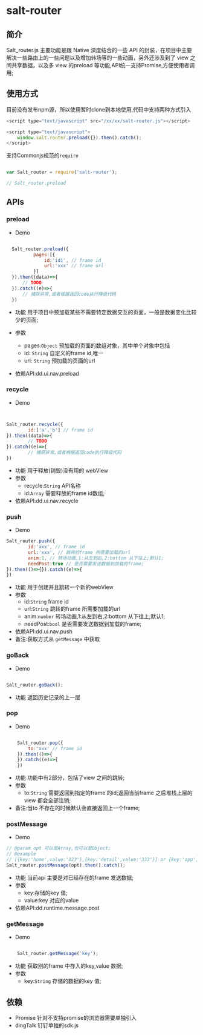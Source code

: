 # salt-router
## 简介
Salt_router.js 主要功能是跟 Native 深度结合的一些 API 的封装，在项目中主要解决一些路由上的一些问题以及增加转场等的一些动画，另外还涉及到了 view 之间共享数据，以及多 view 的preload 等功能,API统一支持Promise,方便使用者调用;

## 使用方式
目前没有发布npm源，所以使用暂时clone到本地使用,代码中支持两种方式引入

```js
<script type="text/javascript" src="/xx/xx/salt-router.js"></script>

<script type="text/javascript">
    window.salt.router.preload({}).then().catch();
</script>


```
支持Commonjs规范的`require`

```js

var Salt_router = require('salt-router');

// Salt_router.preload

```

## APIs

### preload
 * Demo
 
  ```js
 
    Salt_router.preload({
            pages:[{
                id:'id1', // frame id
                url:'xxx' // frame url
            }] 
    }).then((data)=>{
        // TODO 
    }).catch((e)=>{
        // 捕获异常,或者根据返回code执行降级代码
    })
 
  ```
 
 * 功能
        用于项目中预加载某些不需要特定数据交互的页面，一般是数据变化比较少的页面;
 * 参数
     * pages:`Object` 预加载的页面的数组对象，其中单个对象中包括
      * id: `String` 自定义的frame id,唯一
      * url: `String` 预加载的页面的url
 
 * 依赖API:dd.ui.nav.preload

 
### recycle
* Demo

```js


Salt_router.recycle({
        id:['a','b'] // frame id
}).then((data)=>{
        // TODO
}).catch((e)=>{
        // 捕获异常,或者根据返回code执行降级代码
})

``` 

* 功能
        用于释放(销毁)没有用的 webView
* 参数 
    * recycle:`String` API名称
    * id:`Array` 需要释放的frame id数组;
* 依赖API:dd.ui.nav.recycle


### push
* Demo

```js
Salt_router.push({
        id:'xxx', // frame id 
        url:'xxx', // 跳转的frame 所需要加载的url
        anim:1, // 转场动画,1:从左到右,2:bottom 从下往上;默认1;
        needPost:true // 是否需要发送数据到加载的frame;
}).then(()=>{}).catch((e)=>{
})

```
* 功能
        用于创建并且跳转一个新的webView
* 参数
    * id:`String` frame id
    * url:`String` 跳转的frame 所需要加载的url
    * anim:`number` 转场动画,1:从左到右,2:bottom 从下往上;默认1;
    * needPost:`bool` 是否需要发送数据到加载的frame;
* 依赖API:dd.ui.nav.push
* 备注:获取方式从 `getMessage` 中获取 

    
### goBack
* Demo

```js

Salt_router.goBack();

```
* 功能
    返回历史记录的上一层
    
    
    
### pop
* Demo

```js

    Salt_router.pop({
        to:'xxx' // frame id 
    }).then(()=>{
    }).catch((e)=>{
    })

```
* 功能
    功能中有2部分，包括了view 之间的跳转;
* 参数
    * to:`String` 需要返回到指定的frame 的id;返回当前frame 之后堆栈上层的view 都会全部注销;
* 备注:当to 不存在的时候默认会直接返回上一个frame;

### postMessage
* Demo

```js
// @param opt 可以是Array,也可以是Object;
// @example
// [{key:'home',value:'123'},{key:'detail',value:'333'}] or {key:'app',value:'111'} 
Salt_router.postMessage(opt).then().catch();

```
* 功能
    当前api 主要是对已经存在的frame 发送数据;
* 参数
    * key:存储的key 值;
    * value:key 对应的value
* 依赖API:dd.runtime.message.post


### getMessage
* Demo

```js

    Salt_router.getMessage('key');

```
* 功能
    获取别的frame 中存入的key,value 数据;
* 参数
    * key:`String` 存储的数据的key 值;


## 依赖
* Promise 针对不支持promise的浏览器需要单独引入
* dingTalk 钉钉单独的sdk.js 








